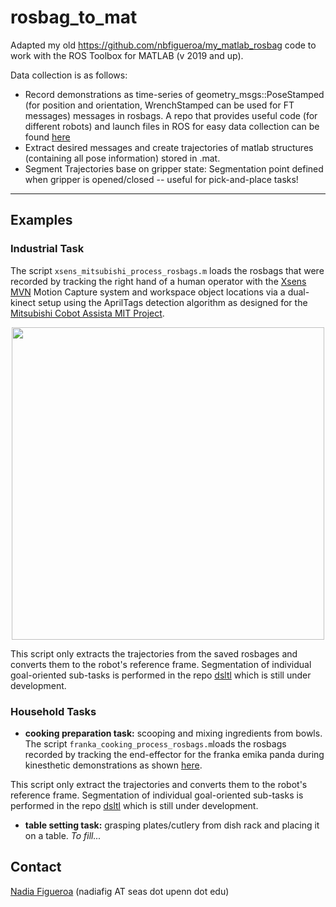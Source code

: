 # rosbag_to_mat
Adapted my old https://github.com/nbfigueroa/my_matlab_rosbag code to work with the ROS Toolbox for MATLAB (v 2019 and up). 

Data collection is as follows:
- Record demonstrations as time-series of geometry_msgs::PoseStamped (for position and orientation, WrenchStamped can be used for FT messages) messages in rosbags. A repo that provides useful code (for different robots) and launch files in ROS for easy data collection can be found [here](https://github.com/nbfigueroa/easy-kinesthetic-recording)
- Extract desired messages and create trajectories of matlab structures (containing all pose information) stored in .mat. 
- Segment Trajectories base on gripper state: Segmentation point defined when gripper is opened/closed -- useful for pick-and-place tasks!
---

## Examples

### Industrial Task
The script ``xsens_mitsubishi_process_rosbags.m`` loads the rosbags that were recorded by tracking the right hand of a human operator with the [Xsens MVN](https://www.xsens.com/products/mtw-awinda) Motion Capture system and workspace object locations via a dual-kinect setup using the AprilTags detection algorithm as designed for the [Mitsubishi Cobot Assista MIT Project](https://github.com/mit-meau/melfa_cobot).

<p align="center">
  <img src="https://github.com/nbfigueroa/rosbag_to_mat/blob/main/figs/mitsubishi_trajectories_APregions.png" width="500x"> 
</p>

This script only extracts the trajectories from the saved rosbages and converts them to the robot's reference frame. Segmentation of individual goal-oriented sub-tasks is performed in the repo [dsltl](https://github.com/yanweiw/dsltl) which is still under development.

### Household Tasks
- **cooking preparation task:** scooping and mixing ingredients from bowls. The script ``franka_cooking_process_rosbags.m``loads the rosbags recorded by tracking the end-effector for the franka emika panda during kinesthetic demonstrations as shown [here](https://github.com/nbfigueroa/franka_interactive_controllers/blob/main/doc/instructions/kinesthetic_teaching_recording.md).

This script only extract the trajectories and converts them to the robot's reference frame. Segmentation of individual goal-oriented sub-tasks is performed in the repo [dsltl](https://github.com/yanweiw/dsltl) which is still under development.

- **table setting task:** grasping plates/cutlery from dish rack and placing it on a table. *To fill...*

## Contact
[Nadia Figueroa](https://nbfigueroa.github.io/) (nadiafig AT seas dot upenn dot edu)


